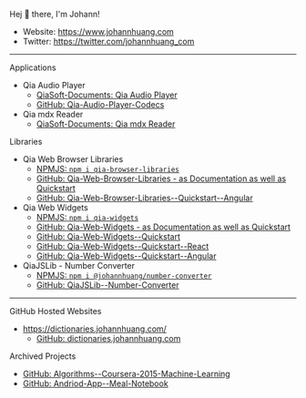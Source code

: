 Hej 👋 there, I'm Johann!

- Website: <https://www.johannhuang.com>
- Twitter: <https://twitter.com/johannhuang_com>

---

Applications

- Qia Audio Player
	- [QiaSoft-Documents: Qia Audio Player](https://qiasoft-documents.johannhuang.com/qia-audio-player/)
	- [GitHub: Qia-Audio-Player-Codecs](https://github.com/johannhuang/Qia-Audio-Player-Codecs)
- Qia mdx Reader
	- [QiaSoft-Documents: Qia mdx Reader](https://qiasoft-documents.johannhuang.com/qia-mdx-reader/)

Libraries

- Qia Web Browser Libraries
	- [NPMJS: `npm i qia-browser-libraries`](https://www.npmjs.com/package/qia-browser-libraries)
	- [GitHub: Qia-Web-Browser-Libraries - as Documentation as well as Quickstart](https://github.com/johannhuang/Qia-Web-Browser-Libraries)
	- [GitHub: Qia-Web-Browser-Libraries--Quickstart--Angular](https://github.com/johannhuang/Qia-Web-Browser-Libraries--Quickstart--Angular)
- Qia Web Widgets
	- [NPMJS: `npm i qia-widgets`](https://www.npmjs.com/package/qia-widgets)
	- [GitHub: Qia-Web-Widgets - as Documentation as well as Quickstart](https://github.com/johannhuang/Qia-Web-Widgets)
	- [GitHub: Qia-Web-Widgets--Quickstart](https://github.com/johannhuang/Qia-Web-Widgets--Quickstart)
	- [GitHub: Qia-Web-Widgets--Quickstart--React](https://github.com/johannhuang/Qia-Web-Widgets--Quickstart--React)
	- [GitHub: Qia-Web-Widgets--Quickstart--Angular](https://github.com/johannhuang/Qia-Web-Widgets--Quickstart--Angular)
- QiaJSLib - Number Converter
	- [NPMJS: `npm i @johannhuang/number-converter`](https://www.npmjs.com/package/@johannhuang/number-converter)
	- [GitHub: QiaJSLib--Number-Converter](https://github.com/johannhuang/QiaJSLib--Number-Converter)

---

GitHub Hosted Websites

- <https://dictionaries.johannhuang.com/>
	- [GitHub: dictionaries.johannhuang.com](https://github.com/johannhuang/dictionaries.johannhuang.com)

Archived Projects

- [GitHub: Algorithms--Coursera-2015-Machine-Learning](https://github.com/johannhuang/Algorithms--Coursera-2015-Machine-Learning)
- [GitHub: Andriod-App--Meal-Notebook](https://github.com/johannhuang/Andriod-App--Meal-Notebook)
